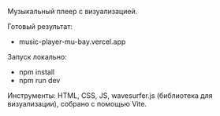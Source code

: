 Музыкальный плеер с визуализацией.

Готовый результат:
- music-player-mu-bay.vercel.app

Запуск локально:

- npm install
- npm run dev

Инструменты: HTML, CSS, JS, wavesurfer.js (библиотека для визуализации), собрано с помощью Vite.
